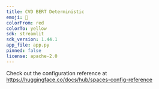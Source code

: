```yaml
---
title: CVD BERT Deterministic
emoji: 🦀
colorFrom: red
colorTo: yellow
sdk: streamlit
sdk_version: 1.44.1
app_file: app.py
pinned: false
license: apache-2.0
---
```


Check out the configuration reference at https://huggingface.co/docs/hub/spaces-config-reference
